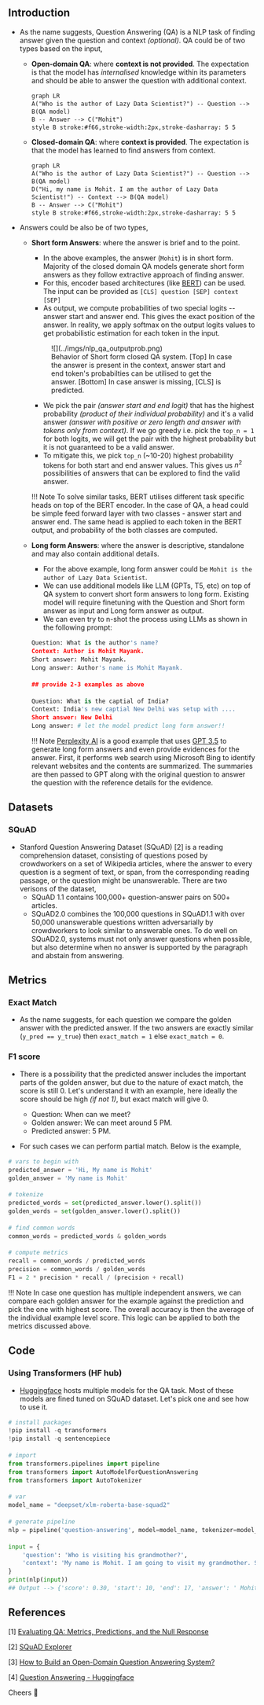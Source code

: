 ## Introduction

- As the name suggests, Question Answering (QA) is a NLP task of finding answer given the question and context *(optional)*. QA could be of two types based on the input, 
  - **Open-domain QA**: where **context is not provided**. The expectation is that the model has *internalised* knowledge within its parameters and should be able to answer the question with additional context.

    ``` mermaid
    graph LR
    A("Who is the author of Lazy Data Scientist?") -- Question --> B(QA model)
    B -- Answer --> C("Mohit")
    style B stroke:#f66,stroke-width:2px,stroke-dasharray: 5 5
    ```

  - **Closed-domain QA**: where **context is provided**. The expectation is that the model has learned to find answers from context.

    ``` mermaid
    graph LR
    A("Who is the author of Lazy Data Scientist?") -- Question --> B(QA model)
    D("Hi, my name is Mohit. I am the author of Lazy Data Scientist!") -- Context --> B(QA model)
    B -- Answer --> C("Mohit")
    style B stroke:#f66,stroke-width:2px,stroke-dasharray: 5 5
    ```

- Answers could be also be of two types, 
  - **Short form Answers**: where the answer is brief and to the point. 
    - In the above examples, the answer (`Mohit`) is in short form. Majority of the closed domain QA models generate short form answers as they follow extractive approach of finding answer.
    - For this, encoder based architectures (like [BERT](BERT.md)) can be used. The input can be provided as `[CLS] question [SEP] context [SEP]`
    - As output, we compute probabilities of two special logits -- answer start and answer end. This gives the exact position of the answer. In reality, we apply softmax on the output logits values to get probabilistic estimation for each token in the input.
    
    <figure markdown> 
        ![](../imgs/nlp_qa_outputprob.png)
        <figcaption>Behavior of Short form closed QA system. [Top] In case the answer is present in the context, answer start and end token's probabilties can be utilised to get the answer. [Bottom] In case answer is missing, [CLS] is predicted. </figcaption>
    </figure>

    - We pick the pair *(answer start and end logit)* that has the highest probability *(product of their individual probability)* and it's a valid answer *(answer with positive or zero length and answer with tokens only from context)*. If we go greedy i.e. pick the `top_n = 1` for both logits, we will get the pair with the highest probability but it is not guaranteed to be a valid answer. 
    - To mitigate this, we pick `top_n` (~10-20) highest probability tokens for both start and end answer values. This gives us $n^2$ possibilities of answers that can be explored to find the valid answer.

    !!! Note
        To solve similar tasks, BERT utilises different task specific heads on top of the BERT encoder. In the case of QA, a head could be simple feed forward layer with two classes - answer start and answer end. The same head is applied to each token in the BERT output, and probability of the both classes are computed.

  - **Long form Answers**: where the answer is descriptive, standalone and may also contain additional details. 
    - For the above example, long form answer could be `Mohit is the author of Lazy Data Scientist`. 
    - We can use additional models like LLM (GPTs, T5, etc) on top of QA system to convert short form answers to long form. Existing model will require finetuning with the Question and Short form answer as input and Long form answer as output.
    - We can even try to n-shot the process using LLMs as shown in the following prompt:
    ``` python
    Question: What is the author's name?
    Context: Author is Mohit Mayank.
    Short answer: Mohit Mayank.
    Long answer: Author's name is Mohit Mayank.

    ## provide 2-3 examples as above

    Question: What is the captial of India?
    Context: India's new captial New Delhi was setup with ....
    Short answer: New Delhi
    Long answer: # let the model predict long form answer!!
    ```

    !!! Note
        [Perplexity AI](https://www.perplexity.ai/) is a good example that uses [GPT 3.5](../natural_language_processing/GPTs.md) to generate long form answers and even provide evidences for the answer. First, it performs web search using Microsoft Bing to identify relevant websites and the contents are summarized. The summaries are then passed to GPT along with the original question to answer the question with the reference details for the evidence.
  
## Datasets

### SQuAD

- Stanford Question Answering Dataset (SQuAD) [2] is a reading comprehension dataset, consisting of questions posed by crowdworkers on a set of Wikipedia articles, where the answer to every question is a segment of text, or span, from the corresponding reading passage, or the question might be unanswerable. There are two verisons of the dataset, 
  - SQuAD 1.1 contains 100,000+ question-answer pairs on 500+ articles.
  - SQuAD2.0 combines the 100,000 questions in SQuAD1.1 with over 50,000 unanswerable questions written adversarially by crowdworkers to look similar to answerable ones. To do well on SQuAD2.0, systems must not only answer questions when possible, but also determine when no answer is supported by the paragraph and abstain from answering.

## Metrics

### Exact Match

- As the name suggests, for each question we compare the golden answer with the predicted answer. If the two answers are exactly similar (`y_pred == y_true`) then `exact_match = 1` else `exact_match = 0`.

### F1 score

- There is a possibility that the predicted answer includes the important parts of the golden answer, but due to the nature of exact match, the score is still 0. Let's understand it with an example, here ideally the score should be high *(if not 1)*, but exact match will give 0.
  - Question: When can we meet?
  - Golden answer: We can meet around 5 PM.
  - Predicted answer: 5 PM.
  
- For such cases we can perform partial match. Below is the example, 
``` python linenums="1"
# vars to begin with
predicted_answer = 'Hi, My name is Mohit'
golden_answer = 'My name is Mohit'

# tokenize
predicted_words = set(predicted_answer.lower().split())
golden_words = set(golden_answer.lower().split())

# find common words
common_words = predicted_words & golden_words

# compute metrics
recall = common_words / predicted_words
precision = common_words / golden_words
F1 = 2 * precision * recall / (precision + recall)
```

!!! Note
    In case one question has multiple independent answers, we can compare each golden answer for the example against the prediction and pick the one with highest score. The overall accuracy is then the average of the individual example level score. This logic can be applied to both the metrics discussed above.


## Code

### Using Transformers (HF hub)

- [Huggingface](https://huggingface.co/models?pipeline_tag=question-answering&sort=downloads) hosts multiple models for the QA task. Most of these models are fined tuned on SQuAD dataset. Let's pick one and see how to use it.

``` python linenums="1"
# install packages 
!pip install -q transformers
!pip install -q sentencepiece

# import
from transformers.pipelines import pipeline
from transformers import AutoModelForQuestionAnswering
from transformers import AutoTokenizer

# var
model_name = "deepset/xlm-roberta-base-squad2"

# generate pipeline
nlp = pipeline('question-answering', model=model_name, tokenizer=model_name)

input = {
    'question': 'Who is visiting his grandmother?',
    'context': 'My name is Mohit. I am going to visit my grandmother. She is old.'
}
print(nlp(input))
## Output --> {'score': 0.30, 'start': 10, 'end': 17, 'answer': ' Mohit.'}
```

## References

[1] [Evaluating QA: Metrics, Predictions, and the Null Response](https://qa.fastforwardlabs.com/no%20answer/null%20threshold/bert/distilbert/exact%20match/f1/robust%20predictions/2020/06/09/Evaluating_BERT_on_SQuAD.html)

[2] [SQuAD Explorer](https://rajpurkar.github.io/SQuAD-explorer/)

[3] [How to Build an Open-Domain Question Answering System?](https://lilianweng.github.io/posts/2020-10-29-odqa/)

[4] [Question Answering - Huggingface](https://huggingface.co/course/chapter7/7?fw=pt)

Cheers :wave: